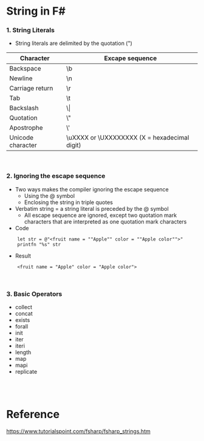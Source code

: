 # String in F#

### 1. String Literals
- String literals are delimited by the quotation (") 

|Character|Excape sequence|
|---|----|
|Backspace|\b|
|Newline|\n|
|Carriage return|\r|
|Tab|\t|
|Backslash|\\\\|
|Quotation|\\"|
|Apostrophe|\\'|
|Unicode character|\uXXXX or \UXXXXXXXX (X = hexadecimal digit)|

<br>

### 2. Ignoring the escape sequence
- Two ways makes the compiler ignoring the escape sequence
    - Using the @ symbol
    - Enclosing the string in triple quotes
- Verbatim string = a string literal is preceded by the @ symbol
    - All escape sequence are ignored, except two quotation mark characters that are interpreted as one quotation mark characters
- Code
```
    let str = @"<fruit name = ""Apple"" color = ""Apple color"">"
    printfn "%s" str
```
- Result
```
    <fruit name = "Apple" color = "Apple color">
```
<br>

### 3. Basic Operators
- collect
- concat
- exists
- forall
- init
- iter
- iteri
- length
- map
- mapi
- replicate

<br><br>

# Reference
https://www.tutorialspoint.com/fsharp/fsharp_strings.htm
